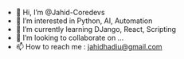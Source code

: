 - 👋 Hi, I’m @Jahid-Coredevs
- 👀 I’m interested in Python, AI, Automation
- 🌱 I’m currently learning DJango, React, Scripting
- 💞️ I’m looking to collaborate on ...
- 📫 How to reach me : jahidhadiu@gmail.com

<!---
Jahid-Coredevs/Jahid-Coredevs is a ✨ special ✨ repository because its `README.md` (this file) appears on your GitHub profile.
You can click the Preview link to take a look at your changes.
--->
